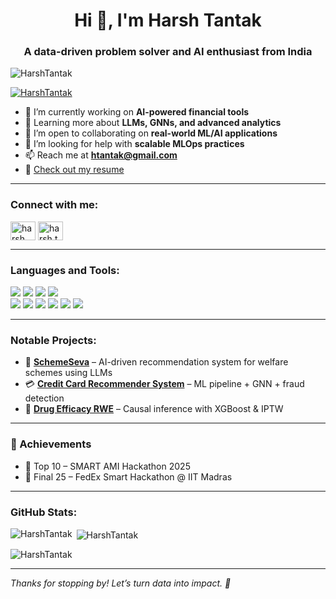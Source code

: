 <h1 align="center">Hi 👋, I'm Harsh Tantak</h1>
<h3 align="center">A data-driven problem solver and AI enthusiast from India</h3>

<p align="left"> <img src="https://komarev.com/ghpvc/?username=HarshTantak&label=Profile%20views&color=0e75b6&style=flat" alt="HarshTantak" /> </p>

<p align="left"> <a href="https://github.com/ryo-ma/github-profile-trophy"><img src="https://github-profile-trophy.vercel.app/?username=HarshTantak" alt="HarshTantak" /></a> </p>

- 🔭 I’m currently working on **AI-powered financial tools**  
- 🌱 Learning more about **LLMs, GNNs, and advanced analytics**  
- 👯 I’m open to collaborating on **real-world ML/AI applications**  
- 🤝 I’m looking for help with **scalable MLOps practices**  
- 📫 Reach me at **htantak@gmail.com**  
- 📄 [Check out my resume](https://drive.google.com/file/d/1zgbXMZZIW1KeU3hj1Or_BWMzkTEdP5U4/view)

---

<h3 align="left">Connect with me:</h3>
<p align="left">
<a href="https://linkedin.com/in/harsh-tantak-4097431b8" target="blank"><img align="center" src="https://raw.githubusercontent.com/rahuldkjain/github-profile-readme-generator/master/src/images/icons/Social/linked-in-alt.svg" alt="harsh tantak" height="30" width="40" /></a>
<a href="https://instagram.com/harsh.tantak" target="blank"><img align="center" src="https://raw.githubusercontent.com/rahuldkjain/github-profile-readme-generator/master/src/images/icons/Social/instagram.svg" alt="harsh.tantak" height="30" width="40" /></a>
</p>

---

<h3 align="left">Languages and Tools:</h3>
<p align="left">
  <a href="#"><img src="https://img.shields.io/badge/Python-3776AB?style=for-the-badge&logo=python&logoColor=white"/></a>
  <a href="#"><img src="https://img.shields.io/badge/R-276DC3?style=for-the-badge&logo=r&logoColor=white"/></a>
  <a href="#"><img src="https://img.shields.io/badge/SQL-4479A1?style=for-the-badge&logo=mysql&logoColor=white"/></a>
  <a href="#"><img src="https://img.shields.io/badge/C++-00599C?style=for-the-badge&logo=cplusplus&logoColor=white"/></a>
  <br/>
  <a href="#"><img src="https://img.shields.io/badge/TensorFlow-FF6F00?style=for-the-badge&logo=tensorflow&logoColor=white"/></a>
  <a href="#"><img src="https://img.shields.io/badge/PyTorch-EE4C2C?style=for-the-badge&logo=pytorch&logoColor=white"/></a>
  <a href="#"><img src="https://img.shields.io/badge/Power%20BI-F2C811?style=for-the-badge&logo=powerbi&logoColor=black"/></a>
  <a href="#"><img src="https://img.shields.io/badge/Tableau-E97627?style=for-the-badge&logo=tableau&logoColor=white"/></a>
  <a href="#"><img src="https://img.shields.io/badge/Azure-0078D4?style=for-the-badge&logo=microsoft-azure&logoColor=white"/></a>
  <a href="#"><img src="https://img.shields.io/badge/GNN-1f425f?style=for-the-badge" /></a>
</p>

---

<h3 align="left">Notable Projects:</h3>

- 🚀 [**SchemeSeva**](https://github.com/HarshTantak/SchemeSeva) – AI-driven recommendation system for welfare schemes using LLMs  
- 💳 [**Credit Card Recommender System**](https://github.com/HarshTantak/Credit-Card-Based-Recommendation-System) – ML pipeline + GNN + fraud detection  
- 💊 [**Drug Efficacy RWE**](https://github.com/HarshTantak/Drug-Efficacy-Analysis-Using-Real-World-Evidence) – Causal inference with XGBoost & IPTW

---

<h3 align="left">🏅 Achievements</h3>

- 🥇 Top 10 – SMART AMI Hackathon 2025  
- 🥈 Final 25 – FedEx Smart Hackathon @ IIT Madras  

---

<h3 align="left">GitHub Stats:</h3>

<p><img align="left" src="https://github-readme-stats.vercel.app/api/top-langs?username=HarshTantak&show_icons=true&locale=en&layout=compact" alt="HarshTantak" /></p>

<p>&nbsp;<img align="center" src="https://github-readme-stats.vercel.app/api?username=HarshTantak&show_icons=true&locale=en" alt="HarshTantak" /></p>

<p><img align="center" src="https://github-readme-streak-stats.herokuapp.com/?user=HarshTantak&" alt="HarshTantak" /></p>

---

*Thanks for stopping by! Let’s turn data into impact. 🚀*
